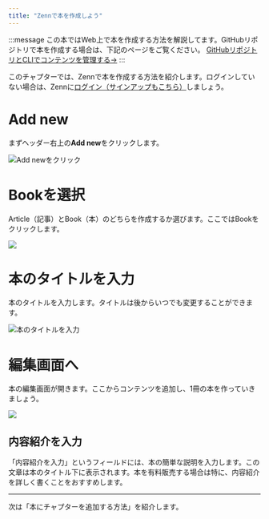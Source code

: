 ```yaml
---
title: "Zennで本を作成しよう"
---
```



:::message
この本ではWeb上で本を作成する方法を解説してます。GitHubリポジトリで本を作成する場合は、下記のページをご覧ください。
[GitHubリポジトリとCLIでコンテンツを管理する→](https://zenn.dev/zenn/articles/zenn-cli-guide)
:::


このチャプターでは、Zennで本を作成する方法を紹介します。ログインしていない場合は、Zennに[ログイン（サインアップもこちら）](https://zenn.dev/enter)しましょう。


# Add new
まずヘッダー右上の**Add new**をクリックします。

![Add newをクリック](https://storage.googleapis.com/zenn-user-upload/fefra0s3oe3wyjed4idq3lifwc6j)



# Bookを選択
Article（記事）とBook（本）のどちらを作成するか選びます。ここではBookをクリックします。

![](https://storage.googleapis.com/zenn-user-upload/jfr4m7zdbi6gl6r3w4u6eafd057l)

# 本のタイトルを入力
本のタイトルを入力します。タイトルは後からいつでも変更することができます。

![本のタイトルを入力](https://storage.googleapis.com/zenn-user-upload/r5axkwhbqffzkxv8lkalixvry59o)

# 編集画面へ
本の編集画面が開きます。ここからコンテンツを追加し、1冊の本を作っていきましょう。

![](https://storage.googleapis.com/zenn-user-upload/1kv8kxxu4ydtytsgjzx2luc6o1xv)

## 内容紹介を入力
「内容紹介を入力」というフィールドには、本の簡単な説明を入力します。この文章は本のタイトル下に表示されます。本を有料販売する場合は特に、内容紹介を詳しく書くことをおすすめします。

---

次は「本にチャプターを追加する方法」を紹介します。
